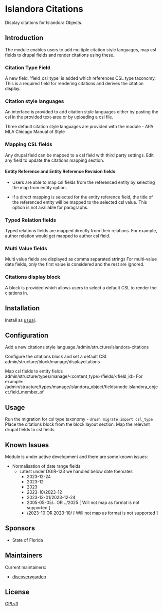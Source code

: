 # Islandora Citations

Display citations for Islandora Objects.

## Introduction

The module enables users to add multiple citation style languages,
map csl fields to drupal fields and render citations using these.

### Citation Type Field
A new field, 'field_csl_type' is added which references CSL type taxonomy.
This is a required field for rendering citations
and derives the citation display.

### Citation style languages
An interface is provided to add citation style languages either by pasting
the csl in the provided text-area or by uploading a csl file.

Three default citation style languages are provided with the module -
APA
MLA
Chicago Manual of Style

### Mapping CSL fields
Any drupal field can be mapped to a csl field with third party settings.
Edit any field to update the citations mapping section.

#### Entity Reference and Entity Reference Revision fields
- Users are able to map csl fields from the referenced entity
by selecting the map from entity option.

- If a direct mapping is selected for the entity reference field,
the title of the referenced entity will be mapped to the selected csl value.
This option is not available for paragraphs.

### Typed Relation fields
Typed relations fields are mapped directly from their relations.
For example, author relation would get mapped to author csl field.

### Multi Value fields
Multi value fields are displayed as comma separated strings
For multi-value date fields, only the first value is considered
and the rest are ignored.

### Citations display block
A block is provided which allows users to select a
default CSL to render the citations in.

## Installation

Install as
[usual](https://www.drupal.org/docs/extending-drupal/installing-modules).

## Configuration

Add a new citations style language
/admin/structure/islandora-citations

Configure the citations block and set a default CSL
admin/structure/block/manage/displaycitations

Map csl fields to entity fields
admin/structure/types/manage/<content_type>/fields/<field_id>
For example: /admin/structure/types/manage/islandora_object/fields/node.islandora_object.field_member_of

## Usage

Run the migration for csl type taxonomy - `drush migrate:import csl_type `
Place the citations block from the block layout section.
Map the relevant drupal fields to csl fields.

## Known Issues

Module is under active development and there are some known issues:
 - Normalisation of date range fields
   - Latest under DGIR-123 we handled below date foemates
     - 2023-12-24
     - 2023-12
     - 2023
     - 2023-10/2023-12
     - 2023-12-01/2023-12-24
     - 2005-05-05/.. OR ../2025 [ Will not map as format is not supported ]
     - /2023-10 OR 2023-10/ [ Will not map as format is not supported ]

## Sponsors
* State of Florida

## Maintainers
Current maintainers:

* [discoverygarden](http://www.discoverygarden.ca)

## License
[GPLv3](http://www.gnu.org/licenses/gpl-3.0.txt)
